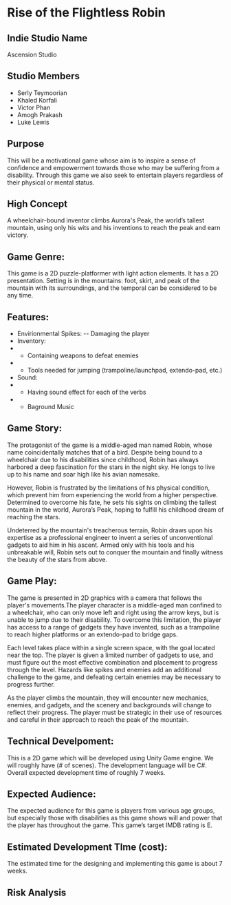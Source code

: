 # Rise of the Flightless Robin

## Indie Studio Name
Ascension Studio

## Studio Members
- Serly Teymoorian 
-	Khaled Korfali
-	Victor Phan
-	Amogh Prakash
-	Luke Lewis

## Purpose
This will be a motivational game whose aim is to inspire a sense of confidence and empowerment towards those who may be suffering from a disability. Through this game we also seek to entertain players regardless of their physical or mental status.

## High Concept
A wheelchair-bound inventor climbs Aurora's Peak, the world’s tallest mountain, using only his wits and his inventions to reach the peak and earn victory. 

## Game Genre:
This game is a 2D puzzle-platformer with light action elements. It has a 2D presentation. Setting is in the mountains: foot, skirt, and peak of the mountain with its surroundings, and the temporal can be considered to be any time. 

## Features:
- Envirionmental Spikes:
-- Damaging the player 
- Inventory:
- - Containing weapons to defeat enemies
- - Tools needed for jumping (trampoline/launchpad, extendo-pad, etc.)
- Sound:
- - Having sound effect for each of the verbs
- - Baground Music

## Game Story:
The protagonist of the game is a middle-aged man named Robin, whose name
coincidentally matches that of a bird. Despite being bound to a wheelchair due to his
disabilities since childhood, Robin has always harbored a deep fascination for the stars in the night sky. He longs to live up to his name and soar high like his avian namesake. 

However, Robin is frustrated by the limitations of his physical condition, which prevent him from experiencing the world from a higher perspective. Determined to overcome his fate, he sets his sights on climbing the tallest mountain in the world, Aurora’s Peak, hoping to fulfill his childhood dream of reaching the stars.

Undeterred by the mountain's treacherous terrain, Robin draws upon his expertise as a
professional engineer to invent a series of unconventional gadgets to aid him in his ascent. Armed only with his tools and his unbreakable will, Robin sets out to conquer the mountain and finally witness the beauty of the stars from above.


## Game Play:
The game is presented in 2D graphics with a camera that follows the player's movements.The player character is a middle-aged man confined to a wheelchair, who can only move left and right using the arrow keys, but is unable to jump due to their disability. To overcome this limitation, the player has access to a range of gadgets they have invented, such as a trampoline to reach higher platforms or an extendo-pad to bridge gaps.

Each level takes place within a single screen space, with the goal located near the top. The player is given a limited number of gadgets to use, and must figure out the most effective combination and placement to progress through the level. Hazards like spikes and enemies add an additional challenge to the game, and defeating certain enemies may be necessary to progress further.

As the player climbs the mountain, they will encounter new mechanics, enemies, and
gadgets, and the scenery and backgrounds will change to reflect their progress. The player must be strategic in their use of resources and careful in their approach to reach the peak of the mountain.

## Technical Develpoment:
This is a 2D game which will be developed using Unity Game engine. We will roughly have (# of scenes). The development language will be C#.  Overall expected development time of roughly 7 weeks. 

## Expected Audience:
The expected audience for this game is players from various age groups, but especially those with disabilities as this game shows will and power that the player has throughout the game. This game’s target IMDB rating is E.

## Estimated Development TIme (cost):
The estimated time for the designing and implementing this game is about 7 weeks. 

## Risk Analysis

